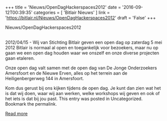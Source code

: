 +++
title = 'Nieuws/OpenDagHackerspaces2012'
date = '2016-09-12T00:39:35'
categories = [ 
 'Bitlair Nieuws' 
] 
link = 'https://bitlair.nl/Nieuws/OpenDagHackerspaces2012'
draft = 'False'
+++

<div class="mw-content-ltr mw-parser-output" dir="ltr" lang="en"><p><a class="mw-selflink selflink">Nieuws/OpenDagHackerspaces2012</a>
</p></div><div class="mw-content-ltr mw-parser-output" dir="ltr" lang="en"><p><br />
2012/04/15 - Wij van Stichting Bitlair geven een open dag op zaterdag 5 mei 2012
Bitlair is normaal al open en toegankelijk voor bezoekers, maar nu op gaan we een open dag houden waar we onszelf en onze diverse projecten gaan etaleren.
</p><p>Onze open dag valt samen met de open dag van De Jonge Onderzoekers Amersfoort en de Nieuwe Erven, alles op het terrein aan de Heiligenbergerweg 144 in Amersfoort.
</p><p>Kom dus gerust bij ons kijken tijdens de open dag. Je kunt dan zien wat het is dat wij doen, waar wij aan werken, welke workshops wij geven en ook of het iets is dat bij jou past.
This entry was posted in Uncategorized. Bookmark the permalink.
</p></div>

[Read more](https://bitlair.nl/Nieuws/OpenDagHackerspaces2012)